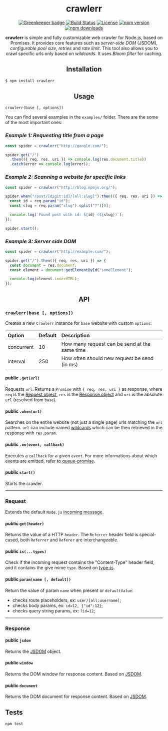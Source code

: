 <div align="center">
  <h1>crawlerr</h1>

[![Greenkeeper badge](https://badges.greenkeeper.io/Bartozzz/crawlerr.svg)](https://greenkeeper.io/)
[![Build Status](https://img.shields.io/travis/Bartozzz/crawlerr.svg)](https://travis-ci.org/Bartozzz/crawlerr/)
[![License](https://img.shields.io/github/license/Bartozzz/crawlerr.svg)](LICENSE)
[![npm version](https://img.shields.io/npm/v/crawlerr.svg)](https://www.npmjs.com/package/crawlerr)
[![npm downloads](https://img.shields.io/npm/dt/crawlerr.svg)](https://www.npmjs.com/package/crawlerr)
  <br>

**crawlerr** is simple and fully customizable web crawler for Node.js, based on Promises. It provides core features such as _server-side DOM_ (JSDOM), _configurable pool size_, _retries_ and _rate limit_. This tool also allows you to crawl specific urls only based on _wildcards_. It uses _Bloom filter_ for caching.
</div>

<h2 align="center">Installation</h2>

```bash
$ npm install crawlerr
```

<h2 align="center">Usage</h2>

`crawlerr(base [, options])`

You can find several examples in the `examples/` folder. There are the some of the most important ones:

### *Example 1: Requesting title from a page*

```javascript
const spider = crawlerr("http://google.com/");

spider.get("/")
  .then(({ req, res, uri }) => console.log(res.document.title))
  .catch(error => console.log(error));
```

### *Example 2: Scanning a website for specific links*

```javascript
const spider = crawlerr("http://blog.npmjs.org/");

spider.when("/post/[digit:id]/[all:slug]").then(({ req, res, uri }) => {
  const id = req.param("id");
  const slug = req.param("slug").split("?")[0];

  console.log(`Found post with id: ${id} (${slug})`);
});

spider.start();
```

### *Example 3: Server side DOM*

```javascript
const spider = crawlerr("http://example.com/");

spider.get("/").then(({ req, res, uri }) => {
  const document = res.document;
  const element = document.getElementById("someElement");

  console.log(element.innerHTML);
});
```

<h2 align="center">API</h2>

### `crawlerr(base [, options])`

Creates a new `Crawlerr` instance for `base` website with custom `options`:

| Option      | Default | Description                                    |
|:------------|:--------|:-----------------------------------------------|
| concurrent  | 10      | How many request can be send at the same time  |
| interval    | 250     | How often should new request be send (in ms)   |

#### **public** `.get(url)`

Requests `url`. Returns a `Promise` with `{ req, res, uri }` as response, where `req` is the [Request object](#request), `res` is the [Response object](#response) and `uri` is the absolute `url` (resolved from `base`).

#### **public** `.when(url)`

Searches on the entire website (not just a single page) urls matching the `url` pattern. `url` can include named [wildcards](https://github.com/Bartozzz/wildcard-named) which can be then retrieved in the response with `res.param`.

#### **public** `.on(event, callback)`

Executes a `callback` for a given `event`. For more informations about which events are emitted, refer to [queue-promise](https://github.com/Bartozzz/queue-promise).

#### **public** `start()`

Starts the crawler.

---

### Request

Extends the default `Node.js` [incoming message](https://nodejs.org/api/http.html#http_class_http_incomingmessage).

#### **public** `get(header)`

Returns the value of a HTTP `header`. The `Referrer` header field is special-cased, both `Referrer` and `Referer` are interchangeable.

#### **public** `is(...types)`

Check if the incoming request contains the "Content-Type" header field, and it contains the give mime `type`. Based on [type-is](https://www.npmjs.com/package/type-is).

#### **public** `param(name [, default])`

Return the value of param `name` when present or `defaultValue`:
- checks route placeholders, ex: `user/[all:username]`;
- checks body params, ex: `id=12, {"id":12}`;
- checks query string params, ex: `?id=12`;

---

### Response

#### **public** `jsdom`

Returns the [JSDOM](https://www.npmjs.com/package/jsdom) object.

#### **public** `window`

Returns the DOM window for response content. Based on [JSDOM](https://www.npmjs.com/package/jsdom).

#### **public** `document`

Returns the DOM document for response content. Based on [JSDOM](https://www.npmjs.com/package/jsdom).

## Tests

```bash
npm test
```
